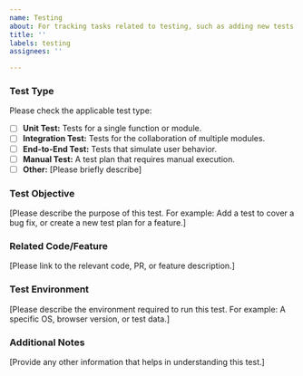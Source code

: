 ```yaml
---
name: Testing
about: For tracking tasks related to testing, such as adding new tests or a test plan.
title: ''
labels: testing
assignees: ''

---
```


### Test Type

Please check the applicable test type:

-  [ ] **Unit Test:** Tests for a single function or module.
-  [ ] **Integration Test:** Tests for the collaboration of multiple modules.
-  [ ] **End-to-End Test:** Tests that simulate user behavior.
-  [ ] **Manual Test:** A test plan that requires manual execution.
-  [ ] **Other:** [Please briefly describe]

### Test Objective

[Please describe the purpose of this test. For example: Add a test to cover a bug fix, or create a new test plan for a feature.]

### Related Code/Feature

[Please link to the relevant code, PR, or feature description.]

### Test Environment

[Please describe the environment required to run this test. For example: A specific OS, browser version, or test data.]

### Additional Notes

[Provide any other information that helps in understanding this test.]

